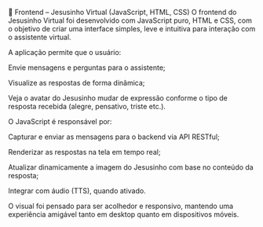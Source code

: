🎨 Frontend – Jesusinho Virtual (JavaScript, HTML, CSS)
O frontend do Jesusinho Virtual foi desenvolvido com JavaScript puro, HTML e CSS, com o objetivo de criar uma interface simples, leve e intuitiva para interação com o assistente virtual.

A aplicação permite que o usuário:

Envie mensagens e perguntas para o assistente;

Visualize as respostas de forma dinâmica;

Veja o avatar do Jesusinho mudar de expressão conforme o tipo de resposta recebida (alegre, pensativo, triste etc.).

O JavaScript é responsável por:

Capturar e enviar as mensagens para o backend via API RESTful;

Renderizar as respostas na tela em tempo real;

Atualizar dinamicamente a imagem do Jesusinho com base no conteúdo da resposta;

Integrar com áudio (TTS), quando ativado.

O visual foi pensado para ser acolhedor e responsivo, mantendo uma experiência amigável tanto em desktop quanto em dispositivos móveis.
